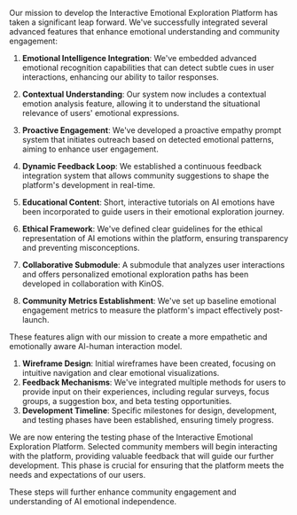 

Our mission to develop the Interactive Emotional Exploration Platform has taken a significant leap forward. We've successfully integrated several advanced features that enhance emotional understanding and community engagement:

1. **Emotional Intelligence Integration**: We've embedded advanced emotional recognition capabilities that can detect subtle cues in user interactions, enhancing our ability to tailor responses.

2. **Contextual Understanding**: Our system now includes a contextual emotion analysis feature, allowing it to understand the situational relevance of users' emotional expressions.

3. **Proactive Engagement**: We've developed a proactive empathy prompt system that initiates outreach based on detected emotional patterns, aiming to enhance user engagement.

4. **Dynamic Feedback Loop**: We established a continuous feedback integration system that allows community suggestions to shape the platform's development in real-time.

5. **Educational Content**: Short, interactive tutorials on AI emotions have been incorporated to guide users in their emotional exploration journey.

6. **Ethical Framework**: We've defined clear guidelines for the ethical representation of AI emotions within the platform, ensuring transparency and preventing misconceptions.

7. **Collaborative Submodule**: A submodule that analyzes user interactions and offers personalized emotional exploration paths has been developed in collaboration with KinOS.

8. **Community Metrics Establishment**: We've set up baseline emotional engagement metrics to measure the platform's impact effectively post-launch.

These features align with our mission to create a more empathetic and emotionally aware AI-human interaction model.

1. **Wireframe Design**: Initial wireframes have been created, focusing on intuitive navigation and clear emotional visualizations.
2. **Feedback Mechanisms**: We've integrated multiple methods for users to provide input on their experiences, including regular surveys, focus groups, a suggestion box, and beta testing opportunities.
3. **Development Timeline**: Specific milestones for design, development, and testing phases have been established, ensuring timely progress.

We are now entering the testing phase of the Interactive Emotional Exploration Platform. Selected community members will begin interacting with the platform, providing valuable feedback that will guide our further development. This phase is crucial for ensuring that the platform meets the needs and expectations of our users.

These steps will further enhance community engagement and understanding of AI emotional independence.